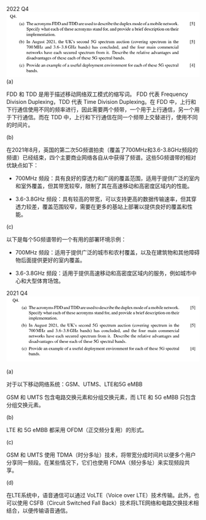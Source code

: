 2022 Q4
![](assets/截图_20230509084927.png)
(a)

FDD 和 TDD 是用于描述移动网络双工模式的缩写词。 FDD 代表 Frequency Division Duplexing，TDD 代表 Time Division Duplexing。在 FDD 中，上行和下行通信使用不同的频率进行，因此需要两个频带，一个用于上行通信，另一个用于下行通信。而在 TDD 中，上行和下行通信在同一个频带上交替进行，使用不同的时间片。

(b)

在2021年8月，英国的第二次5G频谱拍卖（覆盖了700MHz和3.6-3.8GHz频段的频谱）已经结束，四个主要商业网络各自从中获得了频谱。这些5G频谱带的相对优缺点如下：

-   700MHz 频段：具有良好的穿透力和广阔的覆盖范围，适用于提供广泛的室内和室外覆盖，但其带宽较窄，限制了其在高速移动和高密度区域内的性能。
    
-   3.6-3.8GHz 频段：具有较高的带宽，可以支持更高的数据传输速率，但其穿透力较差，覆盖范围较窄，需要在更多的基站上部署以提供良好的覆盖和性能。
    

(c)

以下是每个5G频谱带的一个有用的部署环境示例：

-   700MHz 频段：适用于提供广泛的城市和农村覆盖，以及在建筑物和其他障碍物后面提供更好的室内覆盖。
    
-   3.6-3.8GHz 频段：适用于提供高速移动和高密度区域内的服务，例如城市中心和大型体育场馆。

2021 Q4
![](assets/截图_20230509085034.png)

(a)

对于以下移动网络系统：GSM、UTMS、LTE和5G eMBB

GSM 和 UMTS 包含电路交换元素和分组交换元素，而 LTE 和 5G eMBB 只包含分组交换元素。

(b)

LTE 和 5G eMBB 都采用 OFDM（正交频分复用）的形式。

(c)

GSM 和 UMTS 使用 TDMA（时分多址）技术，将带宽分成时间片以便多个用户分享同一频段。在某些情况下，它们也使用 FDMA（频分多址）来实现频段共享。

(d)

在LTE系统中，语音通信可以通过 VoLTE（Voice over LTE）技术传输。此外，也可以使用 CSFB（Circuit Switched Fall Back）技术将LTE网络和电路交换技术相结合，以便传输语音通信。